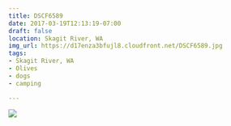 ```yaml
---
title: DSCF6589
date: 2017-03-19T12:13:19-07:00
draft: false
location: Skagit River, WA
img_url: https://d17enza3bfujl8.cloudfront.net/DSCF6589.jpg
tags:
- Skagit River, WA
- Olives
- dogs
- camping

---
```


![](https://d17enza3bfujl8.cloudfront.net/DSCF6589.jpg)

